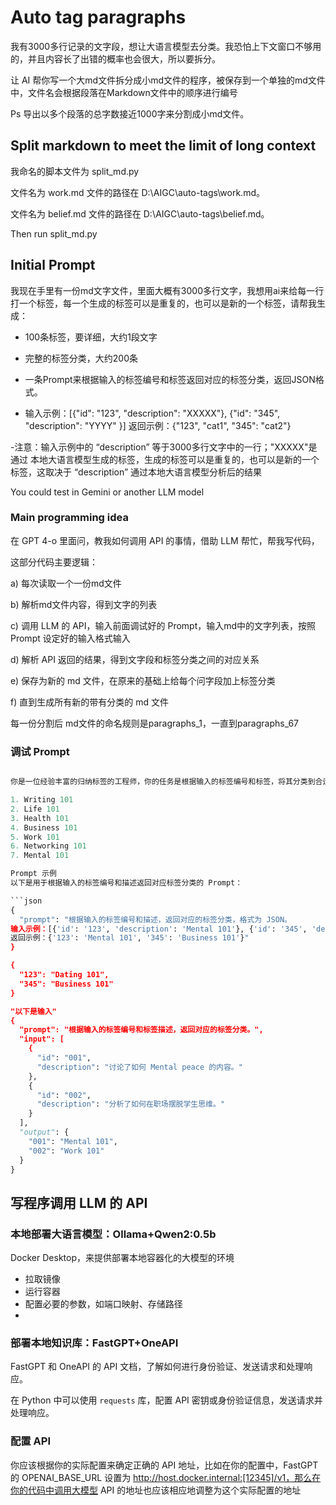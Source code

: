 # Auto tag paragraphs

我有3000多行记录的文字段，想让大语言模型去分类。我恐怕上下文窗口不够用的，并且内容长了出错的概率也会很大，所以要拆分。

让 AI 帮你写一个大md文件拆分成小md文件的程序，被保存到一个单独的md文件中，文件名会根据段落在Markdown文件中的顺序进行编号

Ps 导出以多个段落的总字数接近1000字来分割成小md文件。

## Split markdown to meet the limit of long context

我命名的脚本文件为 split_md.py

文件名为 work.md 文件的路径在 D:\AIGC\auto-tags\work.md。

文件名为 belief.md 文件的路径在 D:\AIGC\auto-tags\belief.md。

Then run split_md.py


## Initial Prompt

我现在手里有一份md文字文件，里面大概有3000多行文字，我想用ai来给每一行打一个标签，每一个生成的标签可以是重复的，也可以是新的一个标签，请帮我生成：

- 100条标签，要详细，大约1段文字

- 完整的标签分类，大约200条

- 一条Prompt来根据输入的标签编号和标签返回对应的标签分类，返回JSON格式。

- 输入示例：[{"id": "123", "description": "XXXXX"}, {"id": "345", "description": "YYYY" }]
  返回示例：{"123", "cat1", "345": "cat2"}

-注意：输入示例中的 “description” 等于3000多行文字中的一行；"XXXXX"是通过 本地大语言模型生成的标签，生成的标签可以是重复的，也可以是新的一个标签，这取决于 “description” 通过本地大语言模型分析后的结果

You could test in Gemini or another LLM model

### Main programming idea

在 GPT 4-o 里面问，教我如何调用 API 的事情，借助 LLM 帮忙，帮我写代码，

这部分代码主要逻辑：

a) 每次读取一个一份md文件

b) 解析md文件内容，得到文字的列表

c) 调用 LLM 的 API，输入前面调试好的 Prompt，输入md中的文字列表，按照 Prompt 设定好的输入格式输入

d) 解析 API 返回的结果，得到文字段和标签分类之间的对应关系

e) 保存为新的 md 文件，在原来的基础上给每个问字段加上标签分类

f) 直到生成所有新的带有分类的 md 文件

每一份分割后 md文件的命名规则是paragraphs_1，一直到paragraphs_67

### 调试 Prompt

```python

你是一位经验丰富的归纳标签的工程师，你的任务是根据输入的标签编号和标签，将其分类到合适的标签类别。你的分类标准如下：

1. Writing 101
2. Life 101
3. Health 101
4. Business 101
5. Work 101
6. Networking 101
7. Mental 101

Prompt 示例
以下是用于根据输入的标签编号和描述返回对应标签分类的 Prompt：

```json
{
  "prompt": "根据输入的标签编号和描述，返回对应的标签分类，格式为 JSON。
输入示例：[{'id': '123', 'description': 'Mental 101'}, {'id': '345', 'description': 'Business 101'}]，
返回示例：{'123': 'Mental 101', '345': 'Business 101'}"
}

{
  "123": "Dating 101",
  "345": "Business 101"
}

"以下是输入"
{
  "prompt": "根据输入的标签编号和标签描述，返回对应的标签分类。",
  "input": [
    {
      "id": "001",
      "description": "讨论了如何 Mental peace 的内容。"
    },
    {
      "id": "002",
      "description": "分析了如何在职场摆脱学生思维。"
    }
  ],
  "output": {
    "001": "Mental 101",
    "002": "Work 101"
  }
}
```

## 写程序调用 LLM 的 API 

### 本地部署大语言模型：Ollama+Qwen2:0.5b

Docker Desktop，来提供部署本地容器化的大模型的环境
  - 拉取镜像
  - 运行容器
  - 配置必要的参数，如端口映射、存储路径
  - 

### 部署本地知识库：FastGPT+OneAPI

FastGPT 和 OneAPI 的 API 文档，了解如何进行身份验证、发送请求和处理响应。

在 Python 中可以使用 `requests` 库，配置 API 密钥或身份验证信息，发送请求并处理响应。


### 配置 API
你应该根据你的实际配置来确定正确的 API 地址，比如在你的配置中，FastGPT 的 OPENAI_BASE_URL 设置为 http://host.docker.internal:[12345]/v1，那么在你的代码中调用大模型 API 的地址也应该相应地调整为这个实际配置的地址


